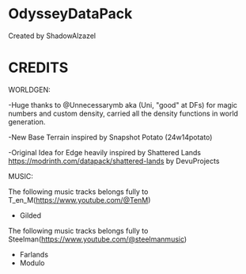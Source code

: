 # OdysseyDataPack

Created by ShadowAlzazel


# CREDITS

WORLDGEN: 

-Huge thanks to @Unnecessarymb aka (Uni, "good" at DFs) for magic numbers and custom density, 
carried all the density functions in world generation.

-New Base Terrain inspired by Snapshot Potato (24w14potato)

-Original Idea for Edge heavily inspired by Shattered Lands https://modrinth.com/datapack/shattered-lands by DevuProjects

MUSIC:

The following music tracks belongs fully to T_en_M(https://www.youtube.com/@TenM)
- Gilded

The following music tracks belongs fully to Steelman(https://www.youtube.com/@steelmanmusic)
- Farlands
- Modulo